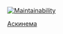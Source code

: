 [![Maintainability](https://api.codeclimate.com/v1/badges/b40fff8ef38451599239/maintainability)](https://codeclimate.com/github/daniilvasutin/java-project-61/maintainability)

[Аскинема](https://asciinema.org/connect/bc397272-4922-4104-8d50-a87b1f87b786)